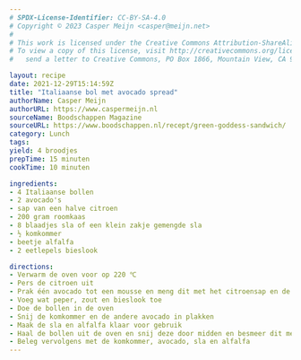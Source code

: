 ```yaml
---
# SPDX-License-Identifier: CC-BY-SA-4.0
# Copyright © 2023 Casper Meijn <casper@meijn.net>
# 
# This work is licensed under the Creative Commons Attribution-ShareAlike 4.0 International License. 
# To view a copy of this license, visit http://creativecommons.org/licenses/by-sa/4.0/ or 
#   send a letter to Creative Commons, PO Box 1866, Mountain View, CA 94042, USA.

layout: recipe
date: 2021-12-29T15:14:59Z
title: "Italiaanse bol met avocado spread"
authorName: Casper Meijn
authorURL: https://www.caspermeijn.nl
sourceName: Boodschappen Magazine
sourceURL: https://www.boodschappen.nl/recept/green-goddess-sandwich/
category: Lunch
tags:
yield: 4 broodjes
prepTime: 15 minuten
cookTime: 10 minuten

ingredients:
- 4 Italiaanse bollen
- 2 avocado's
- sap van een halve citroen
- 200 gram roomkaas
- 8 blaadjes sla of een klein zakje gemengde sla
- ½ komkommer
- beetje alfalfa
- 2 eetlepels bieslook

directions:
- Verwarm de oven voor op 220 ℃
- Pers de citroen uit
- Prak één avocado tot een mousse en meng dit met het citroensap en de roomkaas tot een gladde massa
- Voeg wat peper, zout en bieslook toe
- Doe de bollen in de oven
- Snij de komkommer en de andere avocado in plakken
- Maak de sla en alfalfa klaar voor gebruik
- Haal de bollen uit de oven en snij deze door midden en besmeer dit met de avocado spread
- Beleg vervolgens met de komkommer, avocado, sla en alfalfa
---
```

